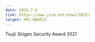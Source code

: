 ```yaml
---
date: 2021-7-8
link: https://www.jssm.net/news/5825/
target: PKC:HKKP21
---
```


Tsujii Shigeo Security Award 2021
